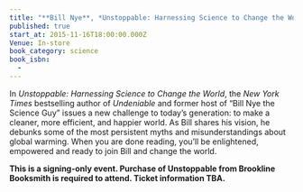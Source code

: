 ```yaml
---
title: "**Bill Nye**, *Unstoppable: Harnessing Science to Change the World*"
published: true
start_at: 2015-11-16T18:00:00.000Z
Venue: In-store
book_category: science
book_isbn:
  -
---
```

In *Unstoppable: Harnessing Science to Change the World*, the *New York Times* bestselling author of *Undeniable* and former host of “Bill Nye the Science Guy” issues a new challenge to today’s generation: to make a cleaner, more efficient, and happier world. As Bill shares his vision, he debunks some of the most persistent myths and misunderstandings about global warming. When you are done reading, you’ll be enlightened, empowered and ready to join Bill and change the world.

**This is a signing-only event. Purchase of Unstoppable from Brookline Booksmith is required to attend. Ticket information TBA.**